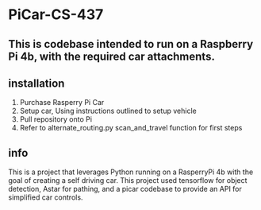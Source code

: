 # PiCar-CS-437
## This is codebase intended to run on a **Raspberry Pi 4b**, with the required car attachments.

## installation

1. Purchase Rasperry Pi Car
2. Setup car, Using instructions outlined to setup vehicle
3. Pull repository onto Pi
4. Refer to alternate_routing.py scan_and_travel function for first steps

## info

This is a project that leverages Python running on a RasperryPi 4b with the goal of creating a self driving car. This project used tensorflow for object detection, Astar for pathing, and a picar codebase to provide an API for simplified car controls.

